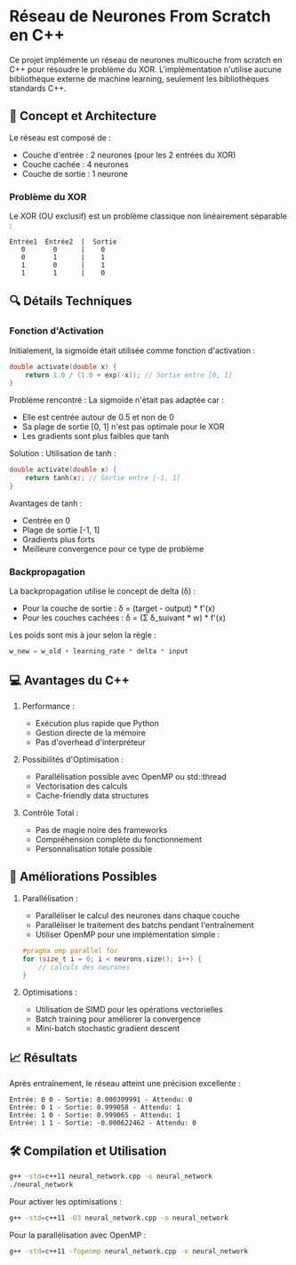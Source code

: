 # Réseau de Neurones From Scratch en C++

Ce projet implémente un réseau de neurones multicouche from scratch en C++ pour résoudre le problème du XOR. L'implémentation n'utilise aucune bibliothèque externe de machine learning, seulement les bibliothèques standards C++.

## 🧠 Concept et Architecture

Le réseau est composé de :
- Couche d'entrée : 2 neurones (pour les 2 entrées du XOR)
- Couche cachée : 4 neurones
- Couche de sortie : 1 neurone

### Problème du XOR

Le XOR (OU exclusif) est un problème classique non linéairement séparable :
```
Entrée1  Entrée2  |  Sortie
   0       0      |    0
   0       1      |    1
   1       0      |    1
   1       1      |    0
```

## 🔍 Détails Techniques

### Fonction d'Activation

Initialement, la sigmoïde était utilisée comme fonction d'activation :
```cpp
double activate(double x) {
    return 1.0 / (1.0 + exp(-x)); // Sortie entre [0, 1]
}
```

Problème rencontré : La sigmoïde n'était pas adaptée car :
- Elle est centrée autour de 0.5 et non de 0
- Sa plage de sortie [0, 1] n'est pas optimale pour le XOR
- Les gradients sont plus faibles que tanh

Solution : Utilisation de tanh :
```cpp
double activate(double x) {
    return tanh(x); // Sortie entre [-1, 1]
}
```

Avantages de tanh :
- Centrée en 0
- Plage de sortie [-1, 1]
- Gradients plus forts
- Meilleure convergence pour ce type de problème

### Backpropagation

La backpropagation utilise le concept de delta (δ) :
- Pour la couche de sortie : δ = (target - output) * f'(x)
- Pour les couches cachées : δ = (Σ δ_suivant * w) * f'(x)

Les poids sont mis à jour selon la règle :
```cpp
w_new = w_old + learning_rate * delta * input
```

## 💻 Avantages du C++

1. Performance :
   - Exécution plus rapide que Python
   - Gestion directe de la mémoire
   - Pas d'overhead d'interpréteur

2. Possibilités d'Optimisation :
   - Parallélisation possible avec OpenMP ou std::thread
   - Vectorisation des calculs
   - Cache-friendly data structures

3. Contrôle Total :
   - Pas de magie noire des frameworks
   - Compréhension complète du fonctionnement
   - Personnalisation totale possible

## 🚀 Améliorations Possibles

1. Parallélisation :
   - Paralléliser le calcul des neurones dans chaque couche
   - Paralléliser le traitement des batchs pendant l'entraînement
   - Utiliser OpenMP pour une implémentation simple :
   ```cpp
   #pragma omp parallel for
   for (size_t i = 0; i < neurons.size(); i++) {
       // calculs des neurones
   }
   ```

2. Optimisations :
   - Utilisation de SIMD pour les opérations vectorielles
   - Batch training pour améliorer la convergence
   - Mini-batch stochastic gradient descent

## 📈 Résultats

Après entraînement, le réseau atteint une précision excellente :
```
Entrée: 0 0 - Sortie: 0.000309991 - Attendu: 0
Entrée: 0 1 - Sortie: 0.999058 - Attendu: 1
Entrée: 1 0 - Sortie: 0.999065 - Attendu: 1
Entrée: 1 1 - Sortie: -0.000622462 - Attendu: 0
```

## 🛠 Compilation et Utilisation

```bash
g++ -std=c++11 neural_network.cpp -o neural_network
./neural_network
```

Pour activer les optimisations :
```bash
g++ -std=c++11 -O3 neural_network.cpp -o neural_network
```

Pour la parallélisation avec OpenMP :
```bash
g++ -std=c++11 -fopenmp neural_network.cpp -o neural_network
```
